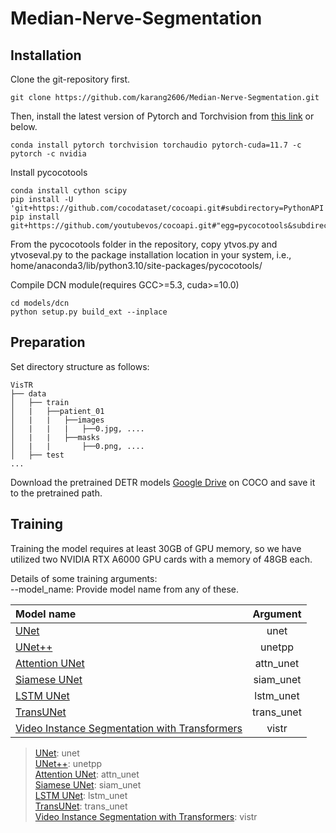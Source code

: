 # Median-Nerve-Segmentation

## Installation

Clone the git-repository first.
```
git clone https://github.com/karang2606/Median-Nerve-Segmentation.git
```

Then, install the latest version of Pytorch and Torchvision from [this link](https://pytorch.org/get-started/locally/) or below.
```
conda install pytorch torchvision torchaudio pytorch-cuda=11.7 -c pytorch -c nvidia
```
Install pycocotools
```
conda install cython scipy
pip install -U 'git+https://github.com/cocodataset/cocoapi.git#subdirectory=PythonAPI'
pip install git+https://github.com/youtubevos/cocoapi.git#"egg=pycocotools&subdirectory=PythonAPI"
```
From the pycocotools folder in the repository, copy ytvos.py and ytvoseval.py to the package installation 
location in your system, i.e., home/anaconda3/lib/python3.10/site-packages/pycocotools/

Compile DCN module(requires GCC>=5.3, cuda>=10.0)
```
cd models/dcn
python setup.py build_ext --inplace
```

## Preparation
Set directory structure as follows:
```
VisTR
├── data
│   ├── train
│   |   ├──patient_01
│   |   |   ├──images
│   |   |   |   ├──0.jpg, ....
│   |   |   ├──masks
│   |   |       ├──0.png, ....
│   ├── test
...
```

Download the pretrained DETR models [Google Drive](https://drive.google.com/drive/folders/1DlN8uWHT2WaKruarGW2_XChhpZeI9MFG)
on COCO and save it to the pretrained path.

## Training
Training the model requires at least 30GB of GPU memory, so we have utilized two NVIDIA RTX A6000 GPU cards with a memory of 48GB each.

Details of some training arguments: <br />
--model_name: Provide model name from any of these.

| Model name        | Argument |
| :------------- |:-------------:|
| [UNet](https://arxiv.org/abs/1505.04597)      | unet |
| [UNet++](https://arxiv.org/abs/1807.10165)      | unetpp |
| [Attention UNet](https://arxiv.org/abs/1804.03999) | attn_unet |
| [Siamese UNet](https://www.sciencedirect.com/science/article/pii/S1361841519301677) | siam_unet |
|  [LSTM UNet](https://github.com/Michael-MuChienHsu/R_Unet) | lstm_unet |
| [TransUNet](https://arxiv.org/abs/2102.04306) | trans_unet |
| [Video Instance Segmentation with Transformers](https://arxiv.org/abs/2011.14503)| vistr |

> [UNet](https://arxiv.org/abs/1505.04597): unet <br/>
> [UNet++](https://arxiv.org/abs/1807.10165): unetpp <br/>
> [Attention UNet](https://arxiv.org/abs/1804.03999): attn_unet <br/>
> [Siamese UNet](https://www.sciencedirect.com/science/article/pii/S1361841519301677): siam_unet <br/>
> [LSTM UNet](https://github.com/Michael-MuChienHsu/R_Unet): lstm_unet <br/> 
> [TransUNet](https://arxiv.org/abs/2102.04306): trans_unet <br/>
> [Video Instance Segmentation with Transformers](https://arxiv.org/abs/2011.14503): vistr <br/>


[//]: # (this wont be included)
